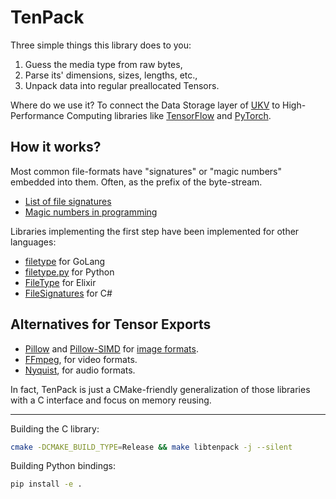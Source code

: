 # TenPack

Three simple things this library does to you:

1. Guess the media type from raw bytes,
2. Parse its' dimensions, sizes, lengths, etc.,
3. Unpack data into regular preallocated Tensors.

Where do we use it?
To connect the Data Storage layer of [UKV](github.com/unum-cloud/ukv) to High-Performance Computing libraries like [TensorFlow](tensorflow.org) and [PyTorch](pytorch.org).

## How it works?

Most common file-formats have "signatures" or "magic numbers" embedded into them.
Often, as the prefix of the byte-stream.

* [List of file signatures](https://en.wikipedia.org/wiki/List_of_file_signatures)
* [Magic numbers in programming](https://en.wikipedia.org/wiki/Magic_number_(programming)#Magic_numbers_in_files)

Libraries implementing the first step have been implemented for other languages:

* [filetype](https://github.com/h2non/filetype) for GoLang
* [filetype.py](https://github.com/h2non/filetype.py) for Python
* [FileType](https://github.com/rzane/file_type) for Elixir
* [FileSignatures](https://github.com/neilharvey/FileSignatures) for C#

## Alternatives for Tensor Exports

* [Pillow](https://pillow.readthedocs.io/en/stable/) and [Pillow-SIMD](https://github.com/uploadcare/pillow-simd) for [image formats](https://pillow.readthedocs.io/en/stable/handbook/image-file-formats.html).
* [FFmpeg](https://ffmpeg.org/), for video formats.
* [Nyquist](https://github.com/ddiakopoulos/libnyquist), for audio formats.

In fact, TenPack is just a CMake-friendly generalization of those libraries with a C interface and focus on memory reusing.

---

Building the C library:

```sh
cmake -DCMAKE_BUILD_TYPE=Release && make libtenpack -j --silent
```

Building Python bindings:

```sh
pip install -e .
```